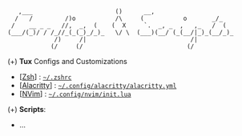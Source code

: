 ```shell
   ,___                       ()      __,
  /   /         /)o           /\     (           o       _/_
 /    __ _ _   //,  _,  (    (  X     `.  _, _  ,   ,_   /  (
(___/(_)/ / /_//_(_(_)_/_)_   \/ \  (___)(__/ (_(__/|_)_(__/_)_
             /)     /|                             /|
            (/     (/                             (/
```


(+) **Tux** Configs and Customizations
- [[Zsh]()] : [`~/.zshrc`](./tux/zsh/.zshrc)
- [[Alacritty]()] : [`~/.config/alacritty/alacritty.yml`](./tux/alacritty/alacritty.yml)
- [[NVim]()] : [`~/.config/nvim/init.lua`](./tux/neovim/init.lua)

(+) **Scripts**:
  - ...
